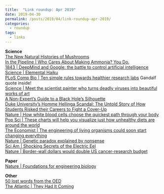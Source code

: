 ```yaml
---
title:  "Link roundup: Apr 2019"
date: 2019-04-30
permalink: /posts/2019/04/link-roundup-apr-2019/
categories: 
  - roundup
tags:
  - links
---
```

**Science**  
[The New Natural Histories of Mushrooms](https://sydneyreviewofbooks.com/the-new-natural-histories-of-mushrooms/)  
[In the Pipeline \| Who Cares About Making Ammonia? You Do.](https://blogs.sciencemag.org/pipeline/archives/2019/04/25/who-cares-about-making-ammonia-you-do)  
[1843 \| DeepMind and Google: the battle to control artificial intelligence ](https://www.1843magazine.com/features/deepmind-and-google-the-battle-to-control-artificial-intelligence)   
[Science \| Elemental Haiku](https://vis.sciencemag.org/chemhaiku/)    
[PLoS Comp Bio \| Ten simple rules towards healthier research labs](https://journals.plos.org/ploscompbiol/article?id=10.1371/journal.pcbi.1006914) Gandalf quote inside!  
[Science \| Meet the scientist painter who turns deadly viruses into beautiful works of art](https://www.sciencemag.org/news/2019/04/meet-scientist-painter-who-turns-deadly-viruses-beautiful-works-art)  
[A Non-Expert’s Guide to a Black Hole’s Silhouette](https://profmattstrassler.com/2019/04/09/a-non-experts-guide-to-a-black-holes-silhouette/)  
[Duke University’s Homme Hellinga Scandal: The Untold Story of How Students Risked their Careers to Fight a Cover-Up](https://medium.com/@caffeinatedchemist/hellinga-66449cf4699e)  
[Nature \| How white blood cells choose the quickest path through your body](https://www.nature.com/articles/d41586-019-01065-1)  
[Pop Sci \| These charts will help you visualize just how unhealthy diets are around the world](https://www.popsci.com/diet-kills-more-people-worldwide-than-any-other-risk-factor)  
[The Economist \| The engineering of living organisms could soon start changing everything](https://www.economist.com/technology-quarterly/2019/04/04/the-engineering-of-living-organisms-could-soon-start-changing-everything)  
[Nature \| Genetic paradox explained by nonsense](https://www.nature.com/articles/d41586-019-00823-5)  
[Sci Am \| Shocking Secrets of the Electric Eel](https://www.scientificamerican.com/article/shocking-secrets-of-the-electric-eel/)  
[Nature \| Border-wall dollars would double US cancer-research budget](https://www.nature.com/articles/d41586-019-01056-2)  
  
**Paper**   
[Nature \| Foundations for engineering biology](https://www.nature.com/articles/nature04342)  
  
**Other**  
[50 lost words from the OED](https://stancarey.wordpress.com/2019/04/17/50-lost-words-from-the-oed/)  
[The Atlantic \| They Had It Coming](https://www.theatlantic.com/ideas/archive/2019/04/what-college-admissions-scandal-reveals/586468/)  
